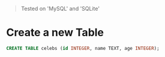 > Tested on 'MySQL' and 'SQLite'

# Create a new Table

```sql
CREATE TABLE celebs (id INTEGER, name TEXT, age INTEGER);
```
